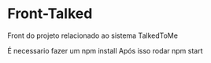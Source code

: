 # Front-Talked
Front do projeto relacionado ao sistema TalkedToMe

É necessario fazer um npm install 
Após isso rodar npm start

